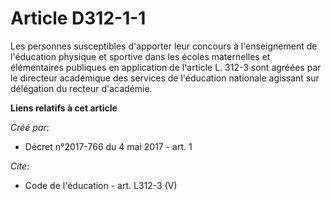 # Article D312-1-1

Les personnes susceptibles d'apporter leur concours à l'enseignement de l'éducation physique et sportive dans les écoles
maternelles et élémentaires publiques en application de l'article L. 312-3 sont agréées par le directeur académique des
services de l'éducation nationale agissant sur délégation du recteur d'académie.

**Liens relatifs à cet article**

_Créé par_:

  - Décret n°2017-766 du 4 mai 2017 - art. 1

_Cite_:

  - Code de l'éducation - art. L312-3 (V)
